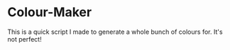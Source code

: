 # Colour-Maker
This is a quick script I made to generate a whole bunch of colours for. It's not perfect!
